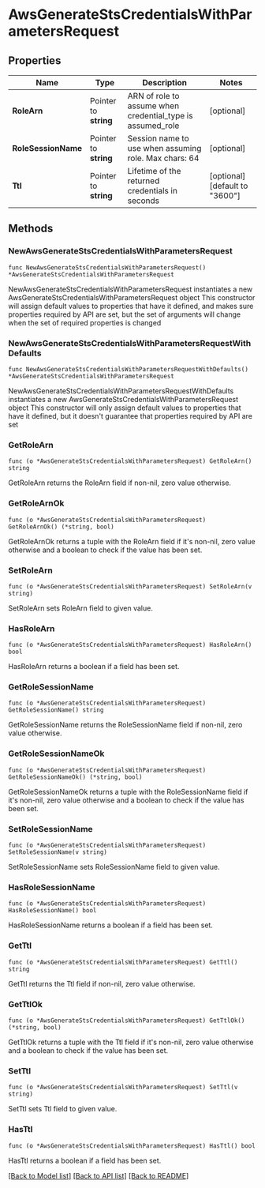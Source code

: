 # AwsGenerateStsCredentialsWithParametersRequest


## Properties

Name | Type | Description | Notes
------------ | ------------- | ------------- | -------------
**RoleArn** | Pointer to **string** | ARN of role to assume when credential_type is assumed_role | [optional] 
**RoleSessionName** | Pointer to **string** | Session name to use when assuming role. Max chars: 64 | [optional] 
**Ttl** | Pointer to **string** | Lifetime of the returned credentials in seconds | [optional] [default to "3600"]



## Methods


### NewAwsGenerateStsCredentialsWithParametersRequest

`func NewAwsGenerateStsCredentialsWithParametersRequest() *AwsGenerateStsCredentialsWithParametersRequest`

NewAwsGenerateStsCredentialsWithParametersRequest instantiates a new AwsGenerateStsCredentialsWithParametersRequest object
This constructor will assign default values to properties that have it defined,
and makes sure properties required by API are set, but the set of arguments
will change when the set of required properties is changed

### NewAwsGenerateStsCredentialsWithParametersRequestWithDefaults

`func NewAwsGenerateStsCredentialsWithParametersRequestWithDefaults() *AwsGenerateStsCredentialsWithParametersRequest`

NewAwsGenerateStsCredentialsWithParametersRequestWithDefaults instantiates a new AwsGenerateStsCredentialsWithParametersRequest object
This constructor will only assign default values to properties that have it defined,
but it doesn't guarantee that properties required by API are set


### GetRoleArn

`func (o *AwsGenerateStsCredentialsWithParametersRequest) GetRoleArn() string`

GetRoleArn returns the RoleArn field if non-nil, zero value otherwise.

### GetRoleArnOk

`func (o *AwsGenerateStsCredentialsWithParametersRequest) GetRoleArnOk() (*string, bool)`

GetRoleArnOk returns a tuple with the RoleArn field if it's non-nil, zero value otherwise
and a boolean to check if the value has been set.

### SetRoleArn

`func (o *AwsGenerateStsCredentialsWithParametersRequest) SetRoleArn(v string)`

SetRoleArn sets RoleArn field to given value.


### HasRoleArn

`func (o *AwsGenerateStsCredentialsWithParametersRequest) HasRoleArn() bool`

HasRoleArn returns a boolean if a field has been set.




### GetRoleSessionName

`func (o *AwsGenerateStsCredentialsWithParametersRequest) GetRoleSessionName() string`

GetRoleSessionName returns the RoleSessionName field if non-nil, zero value otherwise.

### GetRoleSessionNameOk

`func (o *AwsGenerateStsCredentialsWithParametersRequest) GetRoleSessionNameOk() (*string, bool)`

GetRoleSessionNameOk returns a tuple with the RoleSessionName field if it's non-nil, zero value otherwise
and a boolean to check if the value has been set.

### SetRoleSessionName

`func (o *AwsGenerateStsCredentialsWithParametersRequest) SetRoleSessionName(v string)`

SetRoleSessionName sets RoleSessionName field to given value.


### HasRoleSessionName

`func (o *AwsGenerateStsCredentialsWithParametersRequest) HasRoleSessionName() bool`

HasRoleSessionName returns a boolean if a field has been set.




### GetTtl

`func (o *AwsGenerateStsCredentialsWithParametersRequest) GetTtl() string`

GetTtl returns the Ttl field if non-nil, zero value otherwise.

### GetTtlOk

`func (o *AwsGenerateStsCredentialsWithParametersRequest) GetTtlOk() (*string, bool)`

GetTtlOk returns a tuple with the Ttl field if it's non-nil, zero value otherwise
and a boolean to check if the value has been set.

### SetTtl

`func (o *AwsGenerateStsCredentialsWithParametersRequest) SetTtl(v string)`

SetTtl sets Ttl field to given value.


### HasTtl

`func (o *AwsGenerateStsCredentialsWithParametersRequest) HasTtl() bool`

HasTtl returns a boolean if a field has been set.









[[Back to Model list]](../README.md#documentation-for-models) [[Back to API list]](../README.md#documentation-for-api-endpoints) [[Back to README]](../README.md)


